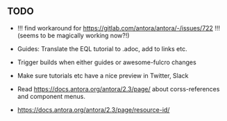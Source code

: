 ## TODO

- !!! find workaround for https://gitlab.com/antora/antora/-/issues/722 !!!
  (seems to be magically working now?!)
- Guides: Translate the EQL tutorial to .adoc, add to links etc.
- Trigger builds when either guides or awesome-fulcro changes
- Make sure tutorials etc have a nice preview in Twitter, Slack

- Read https://docs.antora.org/antora/2.3/page/ about corss-references and component menus.
- https://docs.antora.org/antora/2.3/page/resource-id/

